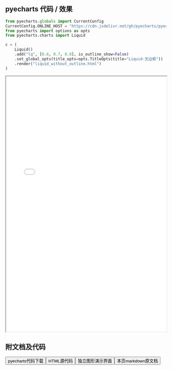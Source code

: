 
## pyecharts 代码 / 效果

```python
from pyecharts.globals import CurrentConfig
CurrentConfig.ONLINE_HOST = "https://cdn.jsdelivr.net/gh/pyecharts/pyecharts-assets@latest/assets/"
from pyecharts import options as opts
from pyecharts.charts import Liquid

c = (
    Liquid()
    .add("lq", [0.6, 0.7, 0.8], is_outline_show=False)
    .set_global_opts(title_opts=opts.TitleOpts(title="Liquid-无边框"))
    .render("liquid_without_outline.html")
)

```

<iframe width="100%" height="800px" src="/pyecharts/Liquid/liquid_without_outline.html"></iframe>

## 附文档及代码

<a href="https://cdn.jsdelivr.net/gh/wfy-belief/python/docs/pyecharts/Liquid/liquid_without_outline.py"><button class="mybutton">pyecharts代码下载</button></a><a href="https://cdn.jsdelivr.net/gh/wfy-belief/python/docs/pyecharts/Liquid/liquid_without_outline.html"><button class="mybutton">HTML源代码</button></a><a href="https://python.wfyblog.cn/pyecharts/Liquid/liquid_without_outline.html"><button class="mybutton">独立图形演示界面</button></a><a href="https://cdn.jsdelivr.net/gh/wfy-belief/python/docs/pyecharts/Liquid/liquid_without_outline.md"><button class="mybutton">本页markdown原文档</button></a>